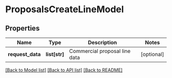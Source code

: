 # ProposalsCreateLineModel

## Properties
Name | Type | Description | Notes
------------ | ------------- | ------------- | -------------
**request_data** | **list[str]** | Commercial proposal line data | [optional] 

[[Back to Model list]](../README.md#documentation-for-models) [[Back to API list]](../README.md#documentation-for-api-endpoints) [[Back to README]](../README.md)

